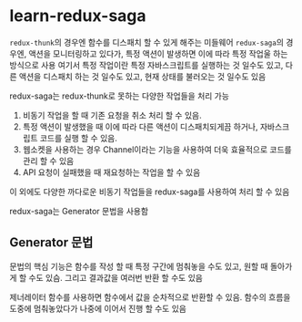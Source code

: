 # learn-redux-saga

[doc]: https://react.vlpt.us/redux-middleware/10-redux-saga.html

`redux-thunk`의 경우엔 함수를 디스패치 할 수 있게 해주는 미들웨어
`redux-saga`의 경우엔, 액션을 모니터링하고 있다가, 특정 액션이 발생하면 이에 따라 특정 작업울 하는 방식으로 사용
여기서 특정 작업이란 특정 자바스크립트를 실행하는 것 일수도 있고, 다른 액션을 디스패치 하는 것 일수도 있고, 현재 상태를 불러오는 것 일수도 있음

redux-saga는 redux-thunk로 못하는 다양한 작업들을 처리 가능

1. 비동기 작업을 할 때 기존 요청을 취소 처리 할 수 있음.
2. 특정 액션이 발생했을 때 이에 따라 다른 액션이 디스패치되게끔 하거나, 자바스크립트 코드를 실행 할 수 있음.
3. 웹소켓을 사용하는 경우 Channel이라는 기능을 사용하여 더욱 효율적으로 코드를 관리 할 수 있음
4. API 요청이 실패했을 때 재요청하는 작업을 할 수 있음

이 외에도 다양한 까다로운 비동기 작업들을 redux-saga를 사용하여 처리 할 수 있음

redux-saga는 Generator 문법을 사용함

## Generator 문법

문법의 핵심 기능은 함수를 작성 할 때 특정 구간에 멈춰놓을 수도 있고, 원할 때 돌아가게 할 수도 있슴. 그리고 결과값을 여러번 반환 할 수도 있음

제너레이터 함수를 사용하면 함수에서 값을 순차적으로 반환할 수 있음. 함수의 흐름을 도중에 멈춰놓았다가 나중에 이어서 진행 할 수도 있음
